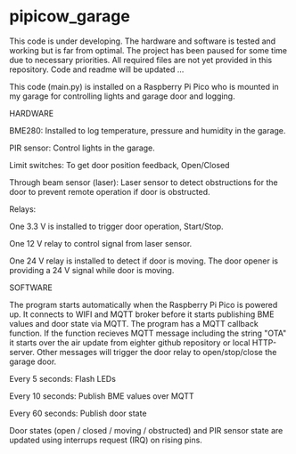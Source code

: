 # pipicow_garage

This code is under developing.
The hardware and software is tested and working but is far from optimal.
The project has been paused for some time due to necessary priorities.
All required files are not yet provided in this repository.
Code and readme will be updated ...


This code (main.py) is installed on a Raspberry Pi Pico who is mounted in my garage
for controlling lights and garage door and logging.


HARDWARE

BME280:
Installed to log temperature, pressure and humidity in the garage.


PIR sensor:
Control lights in the garage.


Limit switches:
To get door position feedback,  Open/Closed


Through beam sensor (laser):
Laser sensor to detect obstructions for the door to prevent remote operation if door is obstructed.


Relays:

One 3.3 V is installed to trigger door operation, Start/Stop.

One 12 V relay to control signal from laser sensor.

One 24 V relay is installed to detect if door is moving. The door opener is providing a 24 V signal while door is moving.



SOFTWARE

The program starts automatically when the Raspberry Pi Pico is powered up.
It connects to WIFI and MQTT broker before it starts publishing BME values and door state via MQTT.
The program has a MQTT callback function. If the function recieves MQTT message including the string "OTA" it starts over the air update
from eighter github repository or local HTTP-server. Other messages will trigger the door relay to open/stop/close the garage door.

Every 5 seconds:   Flash LEDs

Every 10 seconds:  Publish BME values over MQTT

Every 60 seconds:  Publish door state

Door states (open / closed / moving / obstructed) and PIR sensor state
are updated using interrups request (IRQ) on rising pins.
